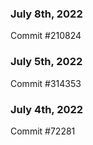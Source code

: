 ### July 8th, 2022

Commit #210824

### July 5th, 2022

Commit #314353


### July 4th, 2022

Commit #72281

